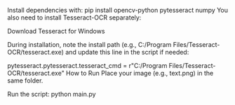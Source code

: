 Install dependencies with:
pip install opencv-python pytesseract numpy
You also need to install Tesseract-OCR separately:

Download Tesseract for Windows

During installation, note the install path (e.g., C:/Program Files/Tesseract-OCR/tesseract.exe) and update this line in the script if needed:

pytesseract.pytesseract.tesseract_cmd = r"C:/Program Files/Tesseract-OCR/tesseract.exe"
How to Run
Place your image (e.g., text.png) in the same folder.

Run the script:
python main.py
